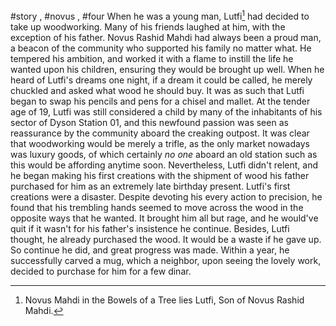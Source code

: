 #story , #novus , #four
When he was a young man, Lutfi[^1] had decided to take up woodworking. Many of his friends laughed at him, with the exception of his father. Novus Rashid Mahdi had always been a proud man, a beacon of the community who supported his family no matter what. He tempered his ambition, and worked it with a flame to instill the life he wanted upon his children, ensuring they would be brought up well. When he heard of Lutfi's dreams one night, if a dream it could be called, he merely chuckled and asked what wood he should buy. It was as such that Lutfi began to swap his pencils and pens for a chisel and mallet.
At the tender age of 19, Lutfi was still considered a child by many of the inhabitants of his sector of Dyson Station 01, and this newfound passion was seen as reassurance by the community aboard the creaking outpost. It was clear that woodworking would be merely a trifle, as the only market nowadays was luxury goods, of which certainly *no one* aboard an old station such as this would be affording anytime soon. Nevertheless, Lutfi didn't relent, and he began making his first creations with the shipment of wood his father purchased for him as an extremely late birthday present. 
Lutfi's first creations were a disaster. Despite devoting his every action to precision, he found that his trembling hands seemed to move across the wood in the opposite ways that he wanted. It brought him all but rage, and he would've quit if it wasn't for his father's insistence he continue. Besides, Lutfi thought, he already purchased the wood. It would be a waste if he gave up. So continue he did, and great progress was made. Within a year, he successfully carved a mug, which a neighbor, upon seeing the lovely work, decided to purchase for him for a few dinar. 

[^1]: Novus Mahdi in the Bowels of a Tree lies Lutfi, Son of Novus Rashid Mahdi.
